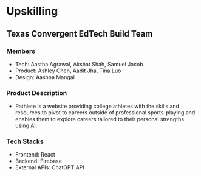 # Upskilling
## Texas Convergent EdTech Build Team
### Members
- Tech: Aastha Agrawal, Akshat Shah, Samuel Jacob
- Product: Ashley Chen, Aadit Jha, Tina Luo
- Design: Aashna Mangal
### Product Description
- Pathlete is a website providing college athletes with the skills and resources to pivot to careers outside of professional sports-playing and enables them to explore careers tailored to their personal strengths using AI.
### Tech Stacks
- Frontend: React
- Backend: Firebase
- External APIs: ChatGPT API
